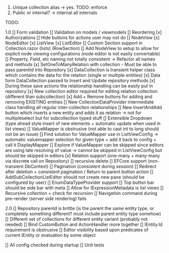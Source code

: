 1. Unique collection alias -> yes. TODO: enforce
2. Public or internal? -> internal all internals 



TODO:

1.0
[] Form validation
[] Validation on models / viewmodels
[] Reordering
[x] Authorizations
    [] Hide buttons for actions user may not do 
    [] NodeView
    [x] NodeEditor
    [x] ListView
    [x] ListEditor
[] Custom Section support in Collection.razor (lists) (RowSection)
[] Add NodeView to setup to allow for explicit node viewing configurations (node editor is not easily convertable)
[] Property, Field, etc naming not totally consistent -> Refactor all names and methods
[x] SetOneToManyRelation with collection 
    - Must be able to pass parentId into Repository
    [x] DataCollection is transient helper class which contains the data for the relation (single or multiple entities)
    [x] Data form DataCollection passed to Insert and Update repository methods
        [x] During these save actions the relationship handling can be easily put in repository
    [x] New collection editor required for editing relation collection (different than subcollection)
    [x] Add + Remove buttons for adding and removing EXISTING entities 
    [] New CollectionDataProvider intermediate class handling all regular inter-collection relationships
    [] New InsertAndAdd button which inserts a new entity and adds it as relation -> not for multipleselect but for subcollection typed stuff
[] Extensible Dropdown (type ahead style insert of new elements + automatic update when used in list views)
[] ValueMapper is obstrusive (not able to cast int to long should not be an issue)
    [] Find solution for ValueMapper use in ListViewConfig -> automatic valuemapper selection for given type + add it back to config + call it DisplayMapper
    [] Explore if ValueMapper can be skipped since editors are using late resolving of value -> cannot be skipped in ListViewConfig but should be skipped in editors
[x] Relation support (one-many + many-many via discrete call on Repository) 
    [] recursive delete 
    [] EFCore support (non-transient DbContext)
[] Pagination (consistent during session)
[] Redirect after deletion + consistent pagination / Return to parent button action
[] AddSubCollectionListEditor should not create new pane (should be configured by user)
[] EnumDataTypeProvider support
[] Top button bar should be side bar with meta
[] Allow for IExpressionMetadata is list views
[] Recursive collection + check for recursion
[] Navigation command during pre-render (server side rendering) fails

2.0
[] Repository parenId is brittle (is the parent the same entity type, or completely something different? must include parent entity type somehow)
[] Different set of collections for different entity variant (probably not needed)
[] Bind CustomButton and ActionHandler more together
[] IEntity.Id requirement is obstrusive
[] Editor visibility based upon predicates of current IEntity or evaluation by some object

[] All config checked during startup
[] Unit tests